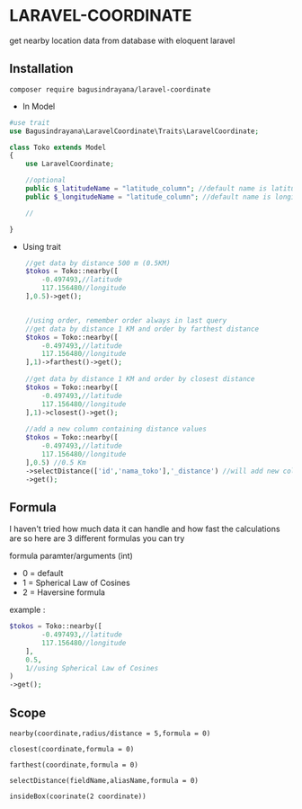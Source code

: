 # LARAVEL-COORDINATE

get nearby location data from database with eloquent laravel


## Installation

```
composer require bagusindrayana/laravel-coordinate

```


- In Model

```php
#use trait
use Bagusindrayana\LaravelCoordinate\Traits\LaravelCoordinate;

class Toko extends Model
{
    use LaravelCoordinate;

    //optional
    public $_latitudeName = "latitude_column"; //default name is latitude
    public $_longitudeName = "latitude_column"; //default name is longitude

    //

}

```

- Using trait
```php
    //get data by distance 500 m (0.5KM)
    $tokos = Toko::nearby([
        -0.497493,//latitude
        117.156480//longitude
    ],0.5)->get();


    //using order, remember order always in last query
    //get data by distance 1 KM and order by farthest distance
    $tokos = Toko::nearby([
        -0.497493,//latitude
        117.156480//longitude
    ],1)->farthest()->get();
    
    //get data by distance 1 KM and order by closest distance
    $tokos = Toko::nearby([
        -0.497493,//latitude
        117.156480//longitude
    ],1)->closest()->get();
    
    //add a new column containing distance values
    $tokos = Toko::nearby([
        -0.497493,//latitude
        117.156480//longitude
    ],0.5) //0.5 Km
    ->selectDistance(['id','nama_toko'],'_distance') //will add new column with name _distance containing distance values every record
    ->get();

```


## Formula

I haven't tried how much data it can handle and how fast the calculations are so here are 3 different formulas you can try


formula paramter/arguments (int)

- 0 = default
- 1 = Spherical Law of Cosines
- 2 = Haversine formula

example :

```php
$tokos = Toko::nearby([
        -0.497493,//latitude
        117.156480//longitude
    ],
    0.5,
    1//using Spherical Law of Cosines
)
->get();
```


## Scope

```
nearby(coordinate,radius/distance = 5,formula = 0)
```

```
closest(coordinate,formula = 0)
```

```
farthest(coordinate,formula = 0)
```

```
selectDistance(fieldName,aliasName,formula = 0)
```

```
insideBox(coorinate(2 coordinate))

